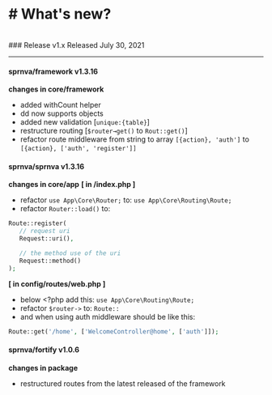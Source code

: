 # # What's new?
<br>
### Release v1.x
Released July 30, 2021

---
#### sprnva/framework v1.3.16
**changes in core/framework**
- added withCount helper
- dd now supports objects
- added new validation [`unique:{table}`]
- restructure routing [`$router→get()` to `Rout::get()`]
- refactor route middleware from string to array  `[{action}, 'auth']` to `[{action}, ['auth', 'register']]`


#### sprnva/sprnva v1.3.16
**changes in core/app**
**[ in /index.php ]**
- refactor `use App\Core\Router;` to: `use App\Core\Routing\Route;`
- refactor `Router::load()` to:
 ```php
Route::register(
	// request uri
	Request::uri(),

	// the method use of the uri
	Request::method()
);
```
**[ in config/routes/web.php ]**
- below <?php add this: `use App\Core\Routing\Route;`
- refactor `$router->` to: `Route::`
- and when using auth middleware should be like this:
```php
Route::get('/home', ['WelcomeController@home', ['auth']]);
```

#### sprnva/fortify v1.0.6
**changes in package**
- restructured routes from the latest released of the framework
